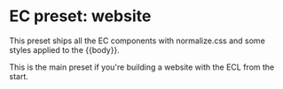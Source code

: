 # EC preset: website

This preset ships all the EC components with normalize.css and some styles applied to the {{body}}.

This is the main preset if you're building a website with the ECL from the start.
